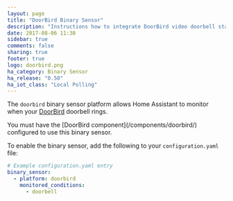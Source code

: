 ```yaml
---
layout: page
title: "DoorBird Binary Sensor"
description: "Instructions how to integrate DoorBird video doorbell state into Home Assistant."
date: 2017-08-06 11:30
sidebar: true
comments: false
sharing: true
footer: true
logo: doorbird.png
ha_category: Binary Sensor
ha_release: "0.50"
ha_iot_class: "Local Polling"
---
```


The `doorbird` binary sensor platform allows Home Assistant to monitor when your [DoorBird](http://www.doorbird.com/) doorbell rings.

<p class='note'>
  You must have the [DoorBird component](/components/doorbird/) configured to use this binary sensor.
</p>

To enable the binary sensor, add the following to your `configuration.yaml` file:

```yaml
# Example configuration.yaml entry
binary_sensor:
  - platform: doorbird
    monitored_conditions:
      - doorbell
```
